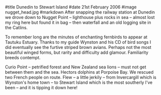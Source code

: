 #title Dunedin to Stewart Island
#date 21st February 2006
#image nugget_head.jpg
#markdown
After snapping the railway station at Dunedin we drove down to Nugget Point – lighthouse plus rocks in sea – almost lost my ring here but found it in bag – then waterfall and an old logging site in the Catlins.

To remember long are the minutes of enchanting fernbirds to appear at Tautuku Estuary. Thanks to my guide Wynston and his CD of bird songs I did eventually see the furtive striped brown avians. Perhaps not the most beautiful winged forms, but rarity and difficulty add glamour. Familiarity breeds contempt.

Curio Point –  petrified forest and New Zealand sea lions – must not get between them and the sea. Hectors dolphins at Porpoise Bay. We rescued two French people on route. Flew – a little jerkily – from Invercargill which is Wynston's home town – to Stewart Island which is the most southerly I've been – and it is tipping it down here!
